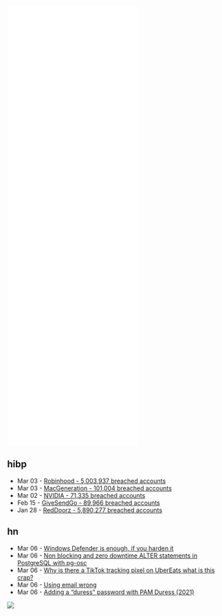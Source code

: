 ![Metrics](https://raw.githubusercontent.com/phixion/phixion/master/metrics.svg)

## hibp

<!--
for https://github.com/phixion/phixion/blob/main/.github/workflows/feeds.yml
-->
<!--START_SECTION:haveibeenpwnd-->
- Mar 03 - [Robinhood - 5,003,937 breached accounts](https://haveibeenpwned.com/PwnedWebsites#Robinhood)
- Mar 03 - [MacGeneration - 101,004 breached accounts](https://haveibeenpwned.com/PwnedWebsites#MacGeneration)
- Mar 02 - [NVIDIA - 71,335 breached accounts](https://haveibeenpwned.com/PwnedWebsites#NVIDIA)
- Feb 15 - [GiveSendGo - 89,966 breached accounts](https://haveibeenpwned.com/PwnedWebsites#GiveSendGo)
- Jan 28 - [RedDoorz - 5,890,277 breached accounts](https://haveibeenpwned.com/PwnedWebsites#RedDoorz)
<!--END_SECTION:haveibeenpwnd-->

## hn

<!--
for https://github.com/phixion/phixion/blob/main/.github/workflows/feeds.yml
-->
<!--START_SECTION:hn-->
- Mar 06 - [Windows Defender is enough, if you harden it](https://0ut3r.space/2022/03/06/windows-defender/)
- Mar 06 - [Non blocking and zero downtime ALTER statements in PostgreSQL with pg-osc](https://www.shayon.dev/post/2022/47/pg-osc-zero-downtime-schema-changes-in-postgresql/)
- Mar 06 - [Why is there a TikTok tracking pixel on UberEats what is this crap?](https://user-images.githubusercontent.com/7585078/156935120-91e35d8f-fed2-4f97-a31e-2460c884db94.png)
- Mar 06 - [Using email wrong](https://arne.me/blog/youre-using-email-wrong/)
- Mar 06 - [Adding a “duress” password with PAM Duress (2021)](https://lwn.net/Articles/867158/)
<!--END_SECTION:hn-->

<!--
for https://yhype.me
-->
![](https://hit.yhype.me/github/profile?user_id=13013670)
